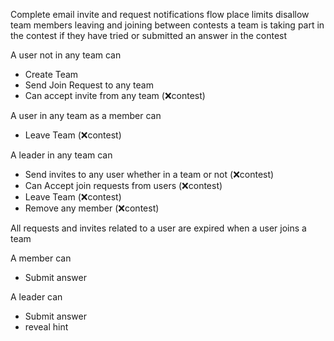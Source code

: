Complete email invite and request notifications flow
place limits
disallow team members leaving and joining between contests
a team is taking part in the contest if they have tried or submitted an answer in the contest


A user not in any team can
- Create Team
- Send Join Request to any team 
- Can accept invite from any team (❌contest)

A user in any team as a member can
- Leave Team (❌contest)

A leader in any team can
- Send invites to any user whether in a team or not (❌contest)
- Can Accept join requests from users (❌contest)
- Leave Team (❌contest)
- Remove any member (❌contest)

All requests and invites related to a user are expired when a user joins a team


A member can
- Submit answer

A leader can
- Submit answer
- reveal hint
